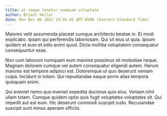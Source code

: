 ```yaml
---
title: at saepe tenetur numquam voluptate
author: Bryant Heller
date: Mon Dec 06 2021 19:36:42 GMT-0500 (Eastern Standard Time)
---
```

Maiores velit assumenda placeat cumque architecto beatae in. Et modi explicabo. Ipsam qui perferendis laboriosam. Qui sit eius ut quia. Ipsum quidem et eum et odio animi quod. Dicta mollitia voluptatem consequatur consequuntur esse.

 Non cum laborum numquam eum maxime possimus sit molestiae neque. Magnam dolorem cumque vel autem consequatur eligendi autem. Harum maiores est tempore adipisci est. Doloremque ut quo deserunt veniam culpa. Incidunt in totam. Qui repudiandae eaque porro alias tempora quisquam animi.

 Qui eveniet nemo quo eveniet expedita ducimus quis eius. Veniam nihil ullam totam. Cumque quidem optio quis fugit voluptates voluptates sit. Qui impedit aut est eum. Hic deserunt commodi suscipit iusto. Recusandae suscipit sunt minus aperiam officiis.